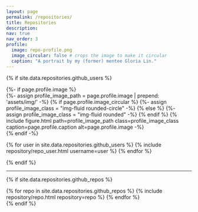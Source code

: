 ```yaml
---
layout: page
permalink: /repositories/
title: Repositories
description:
nav: true
nav_order: 3
profile:
  image: repo-profile.png
  image_circular: false # crops the image to make it circular
  caption: "A portrait by my (former) mentee Gloria Lin."
---
```


{% if site.data.repositories.github_users %}
<div class="repositories d-flex flex-wrap flex-md-row flex-column justify-content-between align-items-center">
  {%- if page.profile.image %}
  <div class="repo-profile">
    {%- assign profile_image_path = page.profile.image | prepend: 'assets/img/' -%}
    {% if page.profile.image_circular %}
      {%- assign profile_image_class = "img-fluid rounded-circle" -%}
    {% else %}
      {%- assign profile_image_class = "img-fluid rounded" -%}
    {% endif %}
    {% include figure.html
    path=profile_image_path
    class=profile_image_class
    caption=page.profile.caption
    alt=page.profile.image -%}
  </div>
  {% endif -%}

  {% for user in site.data.repositories.github_users %}
    {% include repository/repo_user.html username=user %}
  {% endfor %}
</div>
{% endif %}

---

{% if site.data.repositories.github_repos %}
<div class="repositories d-flex flex-wrap flex-md-row flex-column justify-content-between align-items-center">
  {% for repo in site.data.repositories.github_repos %}
    {% include repository/repo.html repository=repo %}
  {% endfor %}  
</div>
{% endif %}
